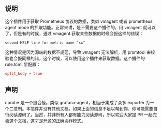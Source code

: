 ## 说明

这个插件用于获取 Prometheus 协议的数据，类似 vmagent 或者 prometheus agent mode 的抓取功能。正常来讲，是不需要这个插件的，用 vmagent 就可以了，但是有的时候，通过 vmagent 获取某些数据的时候会报这样的错误：

```
second HELP line for metric name "xx"
```

这种情况是因为源端的数据不规范，导致 vmagent 无法解析，用 promtool 来校验也会报同样的错，这个时候，可以使用这个插件来获取数据。这个插件的 rule.toml 里配置：

```toml
split_body = true
```

## 声明

cprobe 是一个缝合怪，类似 grafana-agent，相当于集成了众多 exporter 为一个二进制。本插件并没有其他文档，如果上面的信息不足以帮到你，你可能需要自行阅读源码了。当然，并非所有人都有能力阅读源码，所以欢迎大家提 PR 一起完善这个文档，这才是开源的正确协作模式。

